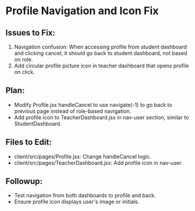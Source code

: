 # Profile Navigation and Icon Fix

## Issues to Fix:
1. Navigation confusion: When accessing profile from student dashboard and clicking cancel, it should go back to student dashboard, not based on role.
2. Add circular profile picture icon in teacher dashboard that opens profile on click.

## Plan:
- Modify Profile.jsx handleCancel to use navigate(-1) to go back to previous page instead of role-based navigation.
- Add profile icon to TeacherDashboard.jsx in nav-user section, similar to StudentDashboard.

## Files to Edit:
- client/src/pages/Profile.jsx: Change handleCancel logic.
- client/src/pages/TeacherDashboard.jsx: Add profile icon in nav-user.

## Followup:
- Test navigation from both dashboards to profile and back.
- Ensure profile icon displays user's image or initials.
